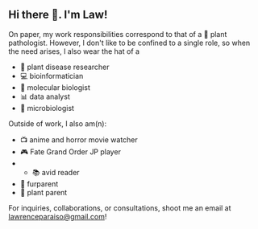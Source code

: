 ## Hi there 👋. I'm Law!

On paper, my work responsibilities correspond to that of a 🔬 plant pathologist. However, I don't like to be confined to a single role, so when the need arises, I also wear the hat of a

* 🌿 plant disease researcher
* 💻 bioinformatician
* 🧬 molecular biologist
* 📊 data analyst
* 🔬 microbiologist

Outside of work, I also am(n):

* 📺 anime and horror movie watcher
* 🎮 Fate Grand Order JP player
* * 📚 avid reader
* 🐾 furparent
* 🌱 plant parent

For inquiries, collaborations, or consultations, shoot me an email at lawrenceparaiso@gmail.com!
